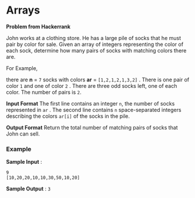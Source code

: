 # Arrays

**Problem from Hackerrank**

John works at a clothing store. He has a large pile of socks that he must pair by color for sale. Given an array of integers representing the color of each sock, determine how many pairs of socks with matching colors there are.

For Example, 

there are **n** = `7`  socks with colors **ar** = `[1,2,1,2,1,3,2]` . 
There is one pair of color  `1` and one of color `2` . There are three odd socks left, one of each color. The number of pairs is `2`.

**Input Format**
The first line contains an integer `n`, the number of socks represented in `ar` . 
The second line contains `n` space-separated integers describing the colors `ar[i]` of the socks in the pile.

**Output Format**
Return the total number of matching pairs of socks that John can sell.

### **Example**

**Sample Input** : 

`9`        
`[10,20,20,10,10,30,50,10,20]`

**Sample Output** : `3`

